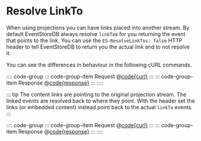 # Resolve LinkTo

When using projections you can have links placed into another stream. By default EventStoreDB always resolve `linkTo`s for you returning the event that points to the link. You can use the `ES-ResolveLinkTos: false` HTTP header to tell EventStoreDB to return you the actual link and to not resolve it.

You can see the differences in behaviour in the following cURL commands.

:::: code-group
::: code-group-item Request
@[code{curl}](@httpapi/resolve-links.sh)
:::
::: code-group-item Response
@[code{response}](@httpapi/resolve-links.sh)
:::
::::

::: tip
The content links are pointing to the original projection stream. The linked events are resolved back to where they point. With the header set the links (or embedded content) instead point back to the actual `linkTo` events.
:::

:::: code-group
::: code-group-item Request
@[code{curl}](@httpapi/resolve-links-false.sh)
:::
::: code-group-item Response
@[code{response}](@httpapi/resolve-links-false.sh)
:::
::::
